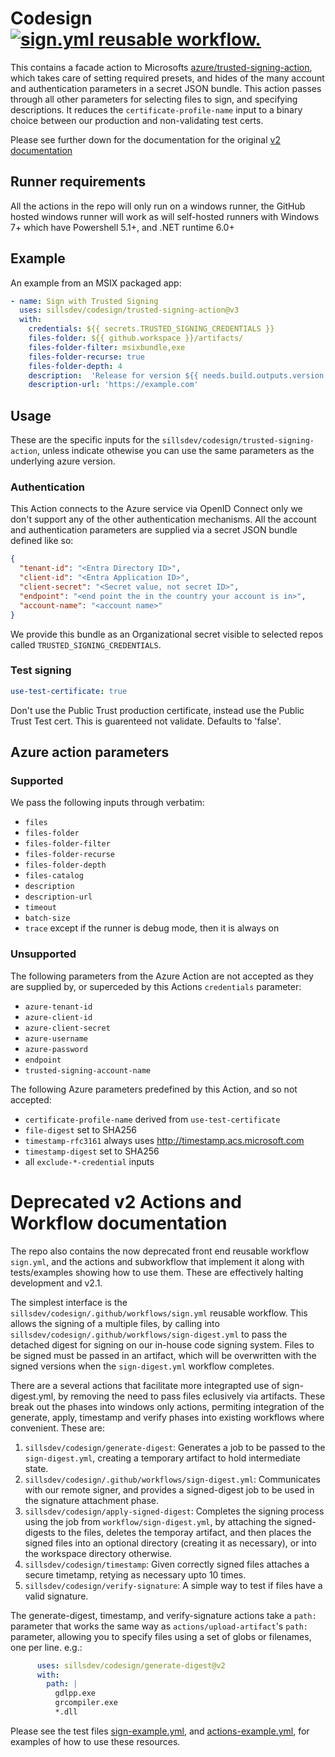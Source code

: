 # Codesign [![sign.yml reusable workflow.](https://github.com/sillsdev/codesign/actions/workflows/sign-example.yml/badge.svg)](https://github.com/sillsdev/codesign/actions/workflows/sign-example.yml)

This contains a facade action to Microsofts [azure/trusted-signing-action](https://github.com/Azure/trusted-signing-action), which takes care of setting required presets, and hides of the many account and authentication parameters in a secret JSON bundle. This action passes through all other parameters for selecting files to sign, and specifying descriptions. It reduces the `certificate-profile-name` input to a binary choice between our production and non-validating test certs.

Please see further down for the documentation for the original [v2 documentation](#Deprecated-v2-Actions-and-Workflow-documentation)


## Runner requirements

All the actions in the repo will only run on a windows runner, the GitHub hosted windows runner will work as will self-hosted runners with Windows 7+ which have Powershell 5.1+, and .NET runtime 6.0+

## Example

An example from an MSIX packaged app:
```yaml
- name: Sign with Trusted Signing
  uses: sillsdev/codesign/trusted-signing-action@v3
  with:
    credentials: ${{ secrets.TRUSTED_SIGNING_CREDENTIALS }}
    files-folder: ${{ github.workspace }}/artifacts/
    files-folder-filter: msixbundle,exe
    files-folder-recurse: true
    files-folder-depth: 4
    description:  'Release for version ${{ needs.build.outputs.version }} from branch ${{ github.ref_name }}'
    description-url: 'https://example.com'
```

## Usage

These are the specific inputs for the `sillsdev/codesign/trusted-signing-action`, unless indicate othewise you can use the same parameters as the underlying azure version.


### Authentication

This Action connects to the Azure service via OpenID Connect only we don't support any of the other authentication mechanisms. All the account and authentication parameters are supplied via a secret JSON bundle defined like so:
```json
{
  "tenant-id": "<Entra Directory ID>",
  "client-id": "<Entra Application ID>",
  "client-secret": "<Secret value, not secret ID>",
  "endpoint": "<end point the in the country your account is in>",
  "account-name": "<account name>"
}
```
We provide this bundle as an Organizational secret visible to selected repos called `TRUSTED_SIGNING_CREDENTIALS`.

### Test signing
```yaml
use-test-certificate: true
```
Don't use the Public Trust production certificate, instead use the Public Trust Test cert. This is guarenteed not validate. Defaults to 'false'.


## Azure action parameters
### Supported
We pass the following inputs through verbatim:
* `files`
* `files-folder`
* `files-folder-filter`
* `files-folder-recurse`
* `files-folder-depth`
* `files-catalog`
* `description`
* `description-url`
* `timeout`
* `batch-size`
* `trace` except if the runner is debug mode, then it is always on

### Unsupported
The following parameters from the Azure Action are not accepted as they are supplied by, or superceded by this Actions `credentials` parameter:
* `azure-tenant-id`
* `azure-client-id`
* `azure-client-secret`
* `azure-username`
* `azure-password`
* `endpoint`
* `trusted-signing-account-name`

The following Azure parameters predefined by this Action, and so not accepted:
* `certificate-profile-name` derived from `use-test-certificate`
* `file-digest` set to SHA256
* `timestamp-rfc3161` always uses http://timestamp.acs.microsoft.com
* `timestamp-digest` set to SHA256
* all `exclude-*-credential` inputs



# Deprecated v2 Actions and Workflow documentation
The repo also contains the now deprecated front end reusable workflow `sign.yml`, and the actions and subworkflow that implement it along with tests/examples showing how to use them. These are effectively halting development and v2.1.

The simplest interface is the `sillsdev/codesign/.github/workflows/sign.yml` reusable workflow. This allows the signing of a multiple files, by calling into `sillsdev/codesign/.github/workflows/sign-digest.yml` to pass the detached digest for signing on our in-house code signing system. Files to be signed must be passed in an artifact, which will be overwritten with the signed versions when the `sign-digest.yml` workflow completes.

There are a several actions that facilitate more integrapted use of sign-digest.yml, by removing the need to pass files eclusively via artifacts. These break out the phases into windows only actions, permiting integration of the generate, apply, timestamp and verify phases into existing workflows where convenient. These are:

1. `sillsdev/codesign/generate-digest`: Generates a job to be passed to the `sign-digest.yml`, creating a temporary artifact to hold intermediate state.
2. `sillsdev/codesign/.github/workflows/sign-digest.yml`: Communicates with our remote signer, and provides a signed-digest job to be used in the signature attachment phase.
3. `sillsdev/codesign/apply-signed-digest`: Completes the signing process using the job from `workflow/sign-digest.yml`, by attaching the signed-digests to the files, deletes the temporay artifact, and then places the signed files into an optional directory (creating it as necessary), or into the workspace directory otherwise.
4. `sillsdev/codesign/timestamp`: Given correctly signed files attaches a secure timetamp, retying as necessary upto 10 times.
5. `sillsdev/codesign/verify-signature`: A simple way to test if files have a valid signature.

The generate-digest, timestamp, and verify-signature actions take a `path:` parameter that works the same way as `actions/upload-artifact`'s `path:` parameter, allowing you to specify files using a set of globs or filenames, one per line. e.g.:
```yaml
      uses: sillsdev/codesign/generate-digest@v2
      with:
        path: |
          gdlpp.exe
          grcompiler.exe
          *.dll
```

Please see the test files [sign-example.yml](https://github.com/sillsdev/codesign/blob/main/.github/workflows/sign-example.yml), and [actions-example.yml](https://github.com/sillsdev/codesign/blob/main/.github/workflows/actions-example.yml), for examples of how to use these resources.
